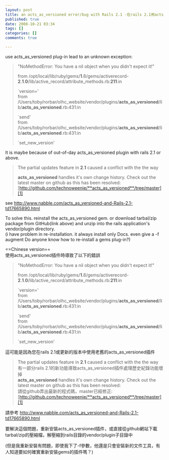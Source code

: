 ```yaml
---
layout: post
title: an acts_as_versioned error/bug with Rails 2.1 -在rails 2.1用acts_as_versioned插件奇怪的錯誤
published: true
date: 2008-10-21 03:34
tags: []
categories: []
comments: true

---
```

use acts_as_versioned plug-in lead to an unknown exception:  
  

> "NoMethodError: You have a nil object when you didn't expect it!"   
>   
> from /opt/local/lib/ruby/gems/**1**.8/gems/activerecord-**2**.**1**.**0**/lib/active_record/attribute_methods.rb:**211**:in 
>    
> `version='   
> from /Users/toby/rorbar/olhc_website/vendor/plugins/**acts_as_versioned**/lib/**acts_as_versioned**.rb:431:in 
>    
> `send'   
> from /Users/toby/rorbar/olhc_website/vendor/plugins/**acts_as_versioned**/lib/**acts_as_versioned**.rb:431:in 
>    
> `set_new_version'

  
It is maybe because of out-of-day acts_as_versioned plugin with rails 2.1 or above.  

>   
> The partial updates feature in **2**.**1** caused a conflict with the the way 
>    
> **acts_as_versioned** handles it's own change history. Check out the   
> latest master on github as this has been resolved:   
> [http://github.com/technoweenie/**acts_as_versioned**/tree/master][1]

see http://www.nabble.com/acts_as_versioned-and-Rails-2.1-td17665890.html  
  
To solve this. reinstall the acts_as_versioned gem. or download tarbal/zip package from GitHub(link above) and unzip into the rails application's vendor/plugin directory.  
(i have problem in re-installation. it always install only Docs. even give a -f augment Do anyone know how to re-install a gems plug-in?)  
  
  
  
==Chinese version==  
使用acts_as_versioned插件時導致了以下的錯誤  
  

> "NoMethodError: You have a nil object when you didn't expect it!"   
>   
> from /opt/local/lib/ruby/gems/**1**.8/gems/activerecord-**2**.**1**.**0**/lib/active_record/attribute_methods.rb:**211**:in 
>    
> `version='   
> from /Users/toby/rorbar/olhc_website/vendor/plugins/**acts_as_versioned**/lib/**acts_as_versioned**.rb:431:in 
>    
> `send'   
> from /Users/toby/rorbar/olhc_website/vendor/plugins/**acts_as_versioned**/lib/**acts_as_versioned**.rb:431:in 
>    
> `set_new_version'

這可能是因為您在rails 2.1或更新的版本中使用老舊的acts_as_versioned插件

>   
> The partial updates feature in **2**.**1** caused a conflict with the the way   
> 有一部分rails 2.1的新功能導致acts_as_versioned插件處理歷史紀錄功能壞掉  
> **acts_as_versioned** handles it's own change history. Check out the   
> latest master on github as this has been resolved:   
> 請從github弄出最新的程式碼，master已經修正:  
>    [http://github.com/technoweenie/**acts_as_versioned**/tree/master][1]

請參考 http://www.nabble.com/acts_as_versioned-and-Rails-2.1-td17665890.html  
  
  
要解決這個問題，重新安裝acts_as_versioned插件，或直接從github網站下載tarbal/zip的壓縮檔，解壓縮到rails目錄的vendor/plugin子目錄中 
  
(但是我重新安裝有問題，即使我下了-f參數，他還是只會安裝新的文件工具，有人知道要如何確實重新安裝gems的插件嗎？)

[1]: http://github.com/technoweenie/acts_as_versioned/tree/master